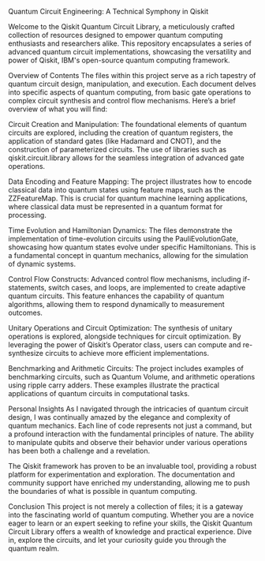 Quantum Circuit Engineering: A Technical Symphony in Qiskit

Welcome to the Qiskit Quantum Circuit Library, a meticulously crafted collection of resources designed to empower quantum computing enthusiasts and researchers alike. This repository encapsulates a series of advanced quantum circuit implementations, showcasing the versatility and power of Qiskit, IBM's open-source quantum computing framework.

Overview of Contents
The files within this project serve as a rich tapestry of quantum circuit design, manipulation, and execution. Each document delves into specific aspects of quantum computing, from basic gate operations to complex circuit synthesis and control flow mechanisms. Here’s a brief overview of what you will find:

Circuit Creation and Manipulation: The foundational elements of quantum circuits are explored, including the creation of quantum registers, the application of standard gates (like Hadamard and CNOT), and the construction of parameterized circuits. The use of libraries such as qiskit.circuit.library allows for the seamless integration of advanced gate operations.

Data Encoding and Feature Mapping: The project illustrates how to encode classical data into quantum states using feature maps, such as the ZZFeatureMap. This is crucial for quantum machine learning applications, where classical data must be represented in a quantum format for processing.

Time Evolution and Hamiltonian Dynamics: The files demonstrate the implementation of time-evolution circuits using the PauliEvolutionGate, showcasing how quantum states evolve under specific Hamiltonians. This is a fundamental concept in quantum mechanics, allowing for the simulation of dynamic systems.

Control Flow Constructs: Advanced control flow mechanisms, including if-statements, switch cases, and loops, are implemented to create adaptive quantum circuits. This feature enhances the capability of quantum algorithms, allowing them to respond dynamically to measurement outcomes.

Unitary Operations and Circuit Optimization: The synthesis of unitary operations is explored, alongside techniques for circuit optimization. By leveraging the power of Qiskit’s Operator class, users can compute and re-synthesize circuits to achieve more efficient implementations.

Benchmarking and Arithmetic Circuits: The project includes examples of benchmarking circuits, such as Quantum Volume, and arithmetic operations using ripple carry adders. These examples illustrate the practical applications of quantum circuits in computational tasks.

Personal Insights
As I navigated through the intricacies of quantum circuit design, I was continually amazed by the elegance and complexity of quantum mechanics. Each line of code represents not just a command, but a profound interaction with the fundamental principles of nature. The ability to manipulate qubits and observe their behavior under various operations has been both a challenge and a revelation.

The Qiskit framework has proven to be an invaluable tool, providing a robust platform for experimentation and exploration. The documentation and community support have enriched my understanding, allowing me to push the boundaries of what is possible in quantum computing.

Conclusion
This project is not merely a collection of files; it is a gateway into the fascinating world of quantum computing. Whether you are a novice eager to learn or an expert seeking to refine your skills, the Qiskit Quantum Circuit Library offers a wealth of knowledge and practical experience. Dive in, explore the circuits, and let your curiosity guide you through the quantum realm.

